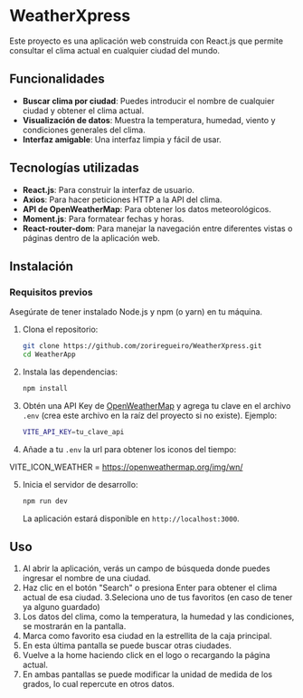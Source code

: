 # WeatherXpress

Este proyecto es una aplicación web construida con React.js que permite consultar el clima actual en cualquier ciudad del mundo.

## Funcionalidades

- **Buscar clima por ciudad**: Puedes introducir el nombre de cualquier ciudad y obtener el clima actual.
- **Visualización de datos**: Muestra la temperatura, humedad, viento y condiciones generales del clima.
- **Interfaz amigable**: Una interfaz limpia y fácil de usar.

## Tecnologías utilizadas

- **React.js**: Para construir la interfaz de usuario.
- **Axios**: Para hacer peticiones HTTP a la API del clima.
- **API de OpenWeatherMap**: Para obtener los datos meteorológicos.
- **Moment.js**: Para formatear fechas y horas.
- **React-router-dom**: Para manejar la navegación entre diferentes vistas o páginas dentro de la aplicación web.

## Instalación

### Requisitos previos

Asegúrate de tener instalado Node.js y npm (o yarn) en tu máquina.

1. Clona el repositorio:

   ```bash
   git clone https://github.com/zoriregueiro/WeatherXpress.git
   cd WeatherApp
   ```

2. Instala las dependencias:

   ```bash
   npm install
   ```

3. Obtén una API Key de [OpenWeatherMap](https://openweathermap.org/api) y agrega tu clave en el archivo `.env` (crea este archivo en la raíz del proyecto si no existe). Ejemplo:

   ```bash
   VITE_API_KEY=tu_clave_api
   ```

4. Añade a tu `.env` la url para obtener los iconos del tiempo:

VITE_ICON_WEATHER = https://openweathermap.org/img/wn/

5. Inicia el servidor de desarrollo:

   ```bash
   npm run dev
   ```

   La aplicación estará disponible en `http://localhost:3000`.

## Uso

1. Al abrir la aplicación, verás un campo de búsqueda donde puedes ingresar el nombre de una ciudad.
2. Haz clic en el botón "Search" o presiona Enter para obtener el clima actual de esa ciudad.
   3.Seleciona uno de tus favoritos (en caso de tener ya alguno guardado)
3. Los datos del clima, como la temperatura, la humedad y las condiciones, se mostrarán en la pantalla.
4. Marca como favorito esa ciudad en la estrellita de la caja principal.
5. En esta última pantalla se puede buscar otras ciudades.
6. Vuelve a la home haciendo click en el logo o recargando la página actual.
7. En ambas pantallas se puede modificar la unidad de medida de los grados, lo cual repercute en otros datos.
